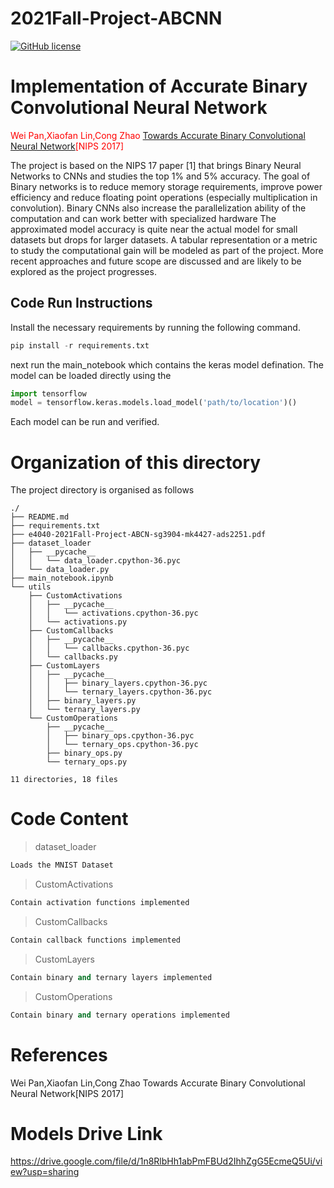 # 2021Fall-Project-ABCNN
[![GitHub license](https://img.shields.io/github/license/Naereen/StrapDown.js.svg)](https://github.com/Naereen/StrapDown.js/blob/master/LICENSE)

# Implementation of Accurate Binary Convolutional Neural Network

<span style="color:red">Wei Pan,Xiaofan Lin,Cong Zhao [Towards Accurate Binary Convolutional Neural Network][ref1][NIPS 2017]</span>

The project is based on the NIPS 17 paper [1]
that brings Binary Neural Networks to CNNs and studies the
top 1% and 5% accuracy. The goal of Binary networks is to
reduce memory storage requirements, improve power efficiency
and reduce floating point operations (especially multiplication
in convolution). Binary CNNs also increase the parallelization
ability of the computation and can work better with specialized
hardware The approximated model accuracy is quite near the
actual model for small datasets but drops for larger datasets. A
tabular representation or a metric to study the computational
gain will be modeled as part of the project. More recent
approaches and future scope are discussed and are likely to be
explored as the project progresses.

## Code Run Instructions
Install the necessary requirements by running the following command.

~~~python
pip install -r requirements.txt
~~~

next run the main_notebook which contains the keras model defination.
The model can be loaded directly using the 
~~~python
import tensorflow
model = tensorflow.keras.models.load_model('path/to/location')()
~~~
Each model can be run and verified.

# Organization of this directory
The project directory is organised as follows
```
./
├── README.md
├── requirements.txt
├── e4040-2021Fall-Project-ABCN-sg3904-mk4427-ads2251.pdf
├── dataset_loader
│   ├── __pycache__
│   │   └── data_loader.cpython-36.pyc
│   └── data_loader.py
├── main_notebook.ipynb
└── utils
    ├── CustomActivations
    │   ├── __pycache__
    │   │   └── activations.cpython-36.pyc
    │   └── activations.py
    ├── CustomCallbacks
    │   ├── __pycache__
    │   │   └── callbacks.cpython-36.pyc
    │   └── callbacks.py
    ├── CustomLayers
    │   ├── __pycache__
    │   │   ├── binary_layers.cpython-36.pyc
    │   │   └── ternary_layers.cpython-36.pyc
    │   ├── binary_layers.py
    │   └── ternary_layers.py
    └── CustomOperations
        ├── __pycache__
        │   ├── binary_ops.cpython-36.pyc
        │   └── ternary_ops.cpython-36.pyc
        ├── binary_ops.py
        └── ternary_ops.py

11 directories, 18 files
```

# Code Content

>dataset_loader
~~~python
Loads the MNIST Dataset
~~~

>CustomActivations
~~~python
Contain activation functions implemented
~~~

>CustomCallbacks
~~~python
Contain callback functions implemented
~~~

>CustomLayers
~~~python
Contain binary and ternary layers implemented
~~~

>CustomOperations
~~~python
Contain binary and ternary operations implemented
~~~



# References

[ref1]: http://papers.nips.cc/paper/6638-towards-accurate-binary-convolutional-neural-network
Wei Pan,Xiaofan Lin,Cong Zhao Towards Accurate Binary Convolutional Neural Network[NIPS 2017]

# Models Drive Link

https://drive.google.com/file/d/1n8RlbHh1abPmFBUd2IhhZgG5EcmeQ5Ui/view?usp=sharing
